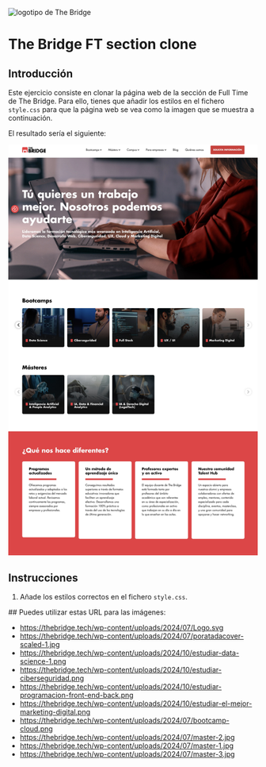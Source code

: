 ![logotipo de The Bridge](https://user-images.githubusercontent.com/27650532/77754601-e8365180-702b-11ea-8bed-5bc14a43f869.png "logotipo de The Bridge")

# The Bridge FT section clone

## Introducción

Este ejercicio consiste en clonar la página web de la sección de Full Time de The Bridge. Para ello, tienes que añadir los estilos en el fichero `style.css` para que la página web se vea como la imagen que se muestra a continuación.

El resultado sería el siguiente: 

![resultado pagina web](/img/section.jpg)

## Instrucciones

1. Añade los estilos correctos en el fichero `style.css`.

## Puedes utilizar estas URL para las imágenes:

- https://thebridge.tech/wp-content/uploads/2024/07/Logo.svg
- https://thebridge.tech/wp-content/uploads/2024/07/poratadacover-scaled-1.jpg
- https://thebridge.tech/wp-content/uploads/2024/10/estudiar-data-science-1.png
- https://thebridge.tech/wp-content/uploads/2024/10/estudiar-ciberseguridad.png
- https://thebridge.tech/wp-content/uploads/2024/10/estudiar-programacion-front-end-back.png
- https://thebridge.tech/wp-content/uploads/2024/10/estudiar-el-mejor-marketing-digital.png
- https://thebridge.tech/wp-content/uploads/2024/07/bootcamp-cloud.png
- https://thebridge.tech/wp-content/uploads/2024/07/master-2.jpg
- https://thebridge.tech/wp-content/uploads/2024/07/master-1.jpg
- https://thebridge.tech/wp-content/uploads/2024/07/master-3.jpg
